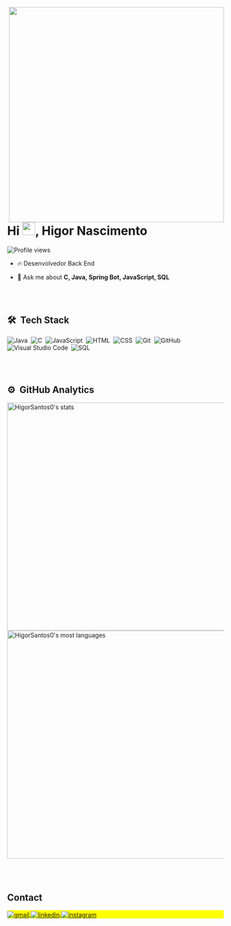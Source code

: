 <img align="right" height="500em" src=https://raw.githubusercontent.com/gist/HigorSantos0/84c8cf1887defe8eafda6fe04948ff00/raw/d50b9d7575435fba8845163e83cc93c10a716fac/githubcard.svg/>
<h1 align="left">Hi <img src="https://raw.githubusercontent.com/kaueMarques/kaueMarques/master/hi.gif" height="30px">, Higor Nascimento</h1>
<p align="left"> <img src="https://komarev.com/ghpvc/?username=HigorSantos0&color=yellow" alt="Profile views" /> </p>

- 🔥 Desenvolvedor Back End 

- 💬 Ask me about **C, Java, Spring Bot, JavaScript, SQL**

<br><br>

## 🛠 &nbsp;Tech Stack

![Java](https://img.shields.io/badge/-Java-05122A?style=flat&logo=javat)&nbsp;
![C](https://img.shields.io/badge/-C-05122A?style=flat&logo=C)&nbsp;
![JavaScript](https://img.shields.io/badge/-JavaScript-05122A?style=flat&logo=JavaScript)&nbsp;
![HTML](https://img.shields.io/badge/-HTML-05122A?style=flat&logo=HTML5)&nbsp;
![CSS](https://img.shields.io/badge/-CSS-05122A?style=flat&logo=CSS3&logoColor=1572B6)&nbsp;
![Git](https://img.shields.io/badge/-Git-05122A?style=flat&logo=git)&nbsp;
![GitHub](https://img.shields.io/badge/-GitHub-05122A?style=flat&logo=github)&nbsp;
![Visual Studio Code](https://img.shields.io/badge/-Visual%20Studio%20Code-05122A?style=flat&logo=visual-studio-code&logoColor=007ACC)&nbsp;
![SQL](https://img.shields.io/badge/-SQL-05122A?style=flat&logo=sql)&nbsp;

<br><br>

## ⚙️ &nbsp;GitHub Analytics

<p align="left">
<img width="530em" src="https://github-readme-stats.vercel.app/api?username=HigorSantos0&show_icons=true&theme=vision-friendly-dark" alt="HigorSantos0's stats"/>
<img width="530em" src="https://github-readme-stats.vercel.app/api/top-langs/?username=HigorSantos0&layout=compact&theme=vision-friendly-dark" alt="HigorSantos0's most languages"/>
</p>

<br><br>

## Contact

<p align="left" style="background:yellow">
<a href="higordevjs@gmail.com" target="_blank">
  <img align="center" src="https://img.shields.io/badge/-HigorSantos0-05122A?style=flat&logo=gmail" alt="gmail"/>  
</a>
<a href="https://www.linkedin.com/in/higor-nascimento-2040b9222/" target="_blank">
  <img align="center" src="https://img.shields.io/badge/-HigorSantos0-05122A?style=flat&logo=linkedin" alt="linkedin"/>
</a>
<a href="https://www.instagram.com/hgsantos0/" target="_blank">
 <img align="center" src="https://img.shields.io/badge/-HigorSantos0-05122A?style=flat&logo=instagram" alt="instagram"/>
</a>

</p>

<!--

<img width="490em" src="https://github-readme-twitter-gazf.vercel.app/api?id=maykbrito&layout=wide&show_reply=off&show_retweet=off" />


**maykbrito/maykbrito** is a ✨ _special_ ✨ repository because its `README.md` (this file) appears on your GitHub profile.

Here are some ideas to get you started:

- 🔭 I’m currently working on ...
- 🌱 I’m currently learning ...
- 👯 I’m looking to collaborate on ...
- 🤔 I’m looking for help with ...
- 💬 Ask me about ...
- 📫 How to reach me: ...
- 😄 Pronouns: ...
- ⚡ Fun fact: ...
-->
